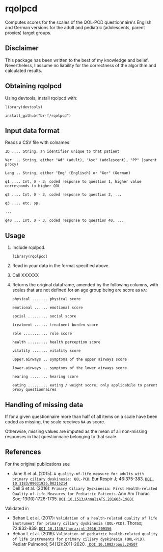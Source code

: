 # rqolpcd
Computes scores for the scales of the QOL-PCD questionnaire's English and German versions for the adult and pediatric (adolescents, parent proxies) target groups.

## Disclaimer
This package has been written to the best of my knowledge and belief. Nevertheless, I assume no liability for the correctness of the algorithm and calculated results.

## Obtaining rqolpcd
Using devtools, install rqolpcd with:

``library(devtools)``

``install_github("br-f/rqolpcd")``

## Input data format
Reads a CSV file with colnames:

``ID .... String; an identifier unique to that patient``

``Ver ... String, either "Ad" (adult), "Asc" (adolescent), "PP" (parent proxy)``

``Lang .. String, either "Eng" (Englisch) or "Ger" (German)``

``q1 .... Int, 0 - 3; coded response to question 1, higher value corresponds to higher QOL``

``q2 .... Int, 0 - 3, coded response to question 2, ...``

``q3 .... etc. pp.``

``...``

``q40 ... Int, 0 - 3, coded response to question 40, ...``

## Usage

1. Include rqolpcd.

    ``library(rqolpcd)``

2. Read in your data in the format specified above.

3. Call XXXXXX

4. Returns the original dataframe, amended by the following columns, with scales that are not defined for an age group being are score as ``NA``:

    ``physical ....... physical score``

    ``emotional ...... emotional score``

    ``social ......... social score``

    ``treatment ...... treatment burden score``

    ``role ........... role score``

    ``health ......... health perception score``

    ``vitality ....... vitality score``

    ``upper.airways .. symptoms of the upper airways score``

    ``lower.airways .. symptoms of the lower airways score``

    ``hearing ........ hearing score``

    ``eating ......... eating / weight score; only applicabile to parent proxy questionnaires``

## Handling of missing data
If for a given questionnaire more than half of all items on a scale have been coded as missing, the scale receives ``NA`` as score.

Otherwise, missing values are imputed as the mean of all non-missing responses in that questionnaire belonging to that scale.

## References
For the original publications see
- Jane S et al. (2015): ``A quality-of-life measure for adults with primary ciliary dyskinesia: QOL-PCD``. Eur Respir J; 46:375-383.
  [``DOI 10.1183/09031936.00216214``](doi.org/10.1183/09031936.00216214)
- Dell S et al. (2016): ``Primary Ciliary Dyskinesia: First Health-related Quality-of-Life Measures for Pediatric Patients``. Ann Am Thorac Soc; 13(10):1726-1735.
  [``DOI 10.1513/AnnalsATS.201603-198OC``](doi.org/10.1513/AnnalsATS.201603-198OC)

Validated in
- Behan L et al. (2017): ``Validation of a health-related quality of life instrument for primary ciliary dyskinesia (QOL-PCD)``. Thorax; 72:832-839.
  [``DOI 10.1136/thoraxjnl-2016-209356``](doi.org/10.1136/thoraxjnl-2016-209356)
- Behan L et al. (2019): ``Validation of pediatric health-related quality of life instruments for primary ciliary dyskinesia (QOL-PCD)``. Pediatr Pulmonol; 54(12):2011-2020.
 [`` DOI 10.1002/ppul.24507``](doi.org/10.1002/ppul.24507)
